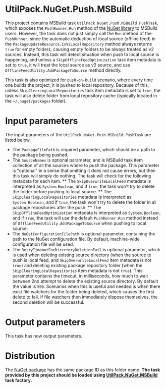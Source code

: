 # UtilPack.NuGet.Push.MSBuild

This project contains MSBuild task `UtilPack.NuGet.Push.MSBuild.PushTask`, which exposes the `PushRunner.Run` method of the [NuGet library](https://github.com/NuGet/NuGet.Client) to MSBuild users.
However, the task does not just simply call the `Run` method of the `PushRunner`, since the automatic deduction of local source (offline feed) in the `PackageUpdateResource.IsV2LocalRepository` method always returns `true` for empty folders, causing empty folders to be always treated as v2 sources.
Instead, this task will detect situation when push to local source is happening, and unless a `SkipOfflineFeedOptimization` task item metadata is set to `true`, it will treat the local source as v3 source, and use `OfflineFeedUtility.AddPackageToSource` method directly.

This task is also optimized for `push-on-build` scenario, where every time one builds the project, it is pushed to local repository.
Because of this, unless `SkipClearingLocalRepositories` task item metadata is set to `true`, the task will also delete folder from local repository cache (typically located in the `~/.nuget/packages` folder).

# Input parameters
The input parameters of the `UtilPack.NuGet.Push.MSBuild.PushTask` are listed below.
* The `PackageFilePath` is required parameter, which should be a path to the package being pushed.
* The `SourceNames` is optional parameter, and is MSBuild task item collection of all the sources where to push the package. This parameter is "optional" in a sense that omitting it does not cause errors, but then this task will simply do nothing. The task will check for the following metadata for each item.
** The `SkipOverwriteLocalFeed` metadata is interpreted as `System.Boolean`, and if `true`, the task won't try to delete the folder before pushing to local source.
** The `SkipClearingLocalRepositories` metadata is interpreted as `System.Boolean`, and if `true`, the task won't try to delete the folder in all package repositories after the push.
** The `SkipOfflineFeedOptimization` metadata is interpreted as `System.Boolean`, and if `true`, the task will use the default `PushRunner.Run` method instead of `OfflineFeedUtility.AddPackageToSource` when pushing to local source.
* The `NuGetConfigurationFilePath` is optional parameter, containing the path to the NuGet configuration file. By default, machine-wide configuration file will be used.
* The `RetryTimeoutForDirectoryDeletionFail` is optional parameter, which is used when deleting existing source directory (when the source to push is local feed, and `SkipOverwriteLocalFeed` item metadata is not `true`) and deleting existing package repository folder (when the `SkipClearingLocalRepositories` item metadata is not `true`). This parameter contains the timeout, in milliseconds, how much to wait between 2nd attempt to delete the existing source directory. By default the value is `500`. Scenarios when this is useful and needed is when there exist file watchers for the folder being deleted, which causes the first delete to fail. If file watchers then immediately dispose themselves, the second deletion will be successful.

# Output parameters
This task has now output parameters.

# Distribution
The [NuGet package](http://www.nuget.org/packages/UtilPack.NuGet.Push.MSBuild) has the same package ID as this folder name.
__The task provided by this project should be loaded using [UtilPack.NuGet.MSBuild](../UtilPack.NuGet.MSBuild) task factory.__